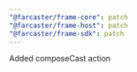 ```yaml
---
"@farcaster/frame-core": patch
"@farcaster/frame-host": patch
"@farcaster/frame-sdk": patch
---
```


Added composeCast action
